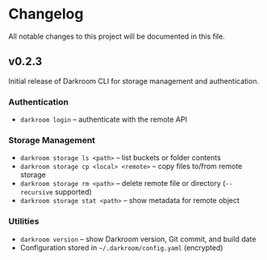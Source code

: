 # Changelog

All notable changes to this project will be documented in this file.


## v0.2.3

Initial release of Darkroom CLI for storage management and authentication.

### Authentication
- `darkroom login` – authenticate with the remote API

### Storage Management
- `darkroom storage ls <path>` – list buckets or folder contents
- `darkroom storage cp <local> <remote>` – copy files to/from remote storage
- `darkroom storage rm <path>` – delete remote file or directory (`--recursive` supported)
- `darkroom storage stat <path>` – show metadata for remote object

### Utilities
- `darkroom version` – show Darkroom version, Git commit, and build date
- Configuration stored in `~/.darkroom/config.yaml` (encrypted)

